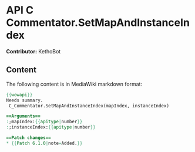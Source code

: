 # API C Commentator.SetMapAndInstanceIndex

**Contributor:** KethoBot

## Content

The following content is in MediaWiki markdown format:

```mediawiki
{{wowapi}}
Needs summary.
 C_Commentator.SetMapAndInstanceIndex(mapIndex, instanceIndex)

==Arguments==
:;mapIndex:{{apitype|number}}
:;instanceIndex:{{apitype|number}}

==Patch changes==
* {{Patch 6.1.0|note=Added.}}
```
